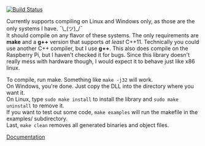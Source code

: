 [![Build Status](https://travis-ci.org/ZacharyWesterman/libzed.svg?branch=master)](https://travis-ci.org/ZacharyWesterman/libzed)

Currently supports compiling on Linux and Windows only, as those are the only systems I have. ¯\\\_(ツ)\_/¯<br>
It should compile on any flavor of these systems. The only requirements are **make** and a **g++** version that supports *at least* C++11.
Technically you could use another C++ compiler, but I use **g++**.
This also does compile on the Raspberry Pi, but I haven't checked it for bugs.
Since this library doesn't really mess with hardware though, I would expect it to behave just like x86 linux.

To compile, run make. Something like `make -j32` will work.<br>
On Windows, you're done. Just copy the DLL into the directory where you want it.<br>
On Linux, type `sudo make install` to install the library and `sudo make uninstall` to remove it.<br>
If you want to test out some code, `make examples` will run the makefile in the examples/ subdirectory.<br>
Last, `make clean` removes all generated binaries and object files.

[Documentation](https://zacharywesterman.github.io)
